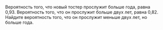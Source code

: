Вероятность того, что новый тостер прослужит больше года, равна 0,93. Вероятность того, что он прослужит больше двух лет, равна 0,82. Найдите вероятность того, что он прослужит меньше двух лет, но больше года. 